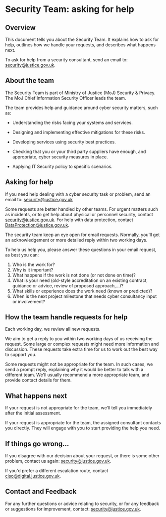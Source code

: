 # Security Team: asking for help

## Overview

This document tells you about the Security Team. It explains how to ask for help, outlines how we handle your requests, and describes what happens next.

To ask for help from a security consultant, send an email to: [security@justice.gov.uk](mailto:security@justice.gov.uk).

## About the team

The Security Team is part of Ministry of Justice \(MoJ\) Security &amp; Privacy. The MoJ Chief Information Security Officer leads the team.

The team provides help and guidance around cyber security matters, such as:

-   Understanding the risks facing your systems and services.

-   Designing and implementing effective mitigations for these risks.

-   Developing services using security best practices.

-   Checking that you or your third party suppliers have enough, and appropriate, cyber security measures in place.

-   Applying IT Security policy to specific scenarios.


## Asking for help

If you need help dealing with a cyber security task or problem, send an email to: [security@justice.gov.uk](mailto:security@justice.gov.uk)

Some requests are better handled by other teams. For urgent matters such as incidents, or to get help about physical or personnel security, contact [security@justice.gov.uk](mailto:security@justice.gov.uk). For help with data protection, contact [DataProtection@justice.gov.uk](mailto:DataProtection@justice.gov.uk).

The security team keep an eye open for email requests. Normally, you'll get an acknowledgement or more detailed reply within two working days.

To help us help you, please answer these questions in your email request, as best you can:

1.  Who is the work for?
2.  Why is it important?
3.  What happens if the work is not done \(or not done on time\)?
4.  What is your need \(old-style accreditation on an existing contract, guidance or advice, review of proposed approach,...\)?
5.  What skills or experience does the work need \(known or predicted\)?
6.  When is the next project milestone that needs cyber consultancy input or involvement?

## How the team handle requests for help

Each working day, we review all new requests.

We aim to get a reply to you within two working days of us receiving the request. Some large or complex requests might need more information and discussion. These requests take extra time for us to work out the best way to support you.

Some requests might not be appropriate for the team. In such cases, we send a prompt reply, explaining why it would be better to talk with a different team. We'll usually recommend a more appropriate team, and provide contact details for them.

## What happens next

If your request is not appropriate for the team, we'll tell you immediately after the initial assessment.

If your request is appropriate for the team, the assigned consultant contacts you directly. They will engage with you to start providing the help you need.

## If things go wrong...

If you disagree with our decision about your request, or there is some other problem, contact us again: [security@justice.gov.uk](mailto:security@justice.gov.uk).

If you'd prefer a different escalation route, contact [ciso@digital.justice.gov.uk](mailto:ciso@digital.justice.gov.uk).

## Contact and Feedback

For any further questions or advice relating to security, or for any feedback or suggestions for improvement, contact: [security@justice.gov.uk](mailto:security@justice.gov.uk).

